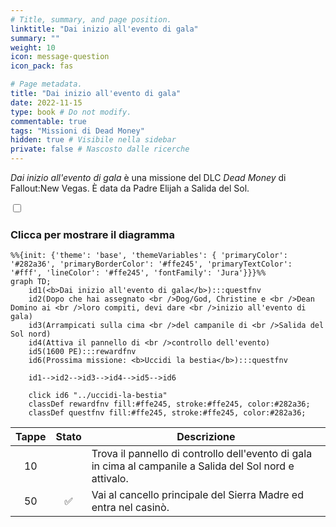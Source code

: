 ```yaml
---
# Title, summary, and page position.
linktitle: "Dai inizio all'evento di gala"
summary: ""
weight: 10
icon: message-question
icon_pack: fas

# Page metadata.
title: "Dai inizio all'evento di gala"
date: 2022-11-15
type: book # Do not modify.
commentable: true
tags: "Missioni di Dead Money"
hidden: true # Visibile nella sidebar
private: false # Nascosto dalle ricerche
---
```


<div class="fnv">


*Dai inizio all'evento di gala* è una missione del DLC *Dead Money* di Fallout:New Vegas. È data da Padre Elijah a Salida del Sol.


<section class="chart-collapse">
<input type="checkbox" name="collapse2" id="handle2">
<h3 class="handle">
<label for="handle2">Clicca per mostrare il diagramma</label>
</h3>
<div class="content">

```mermaid
%%{init: {'theme': 'base', 'themeVariables': { 'primaryColor': '#282a36', 'primaryBorderColor': '#ffe245', 'primaryTextColor': '#fff', 'lineColor': '#ffe245', 'fontFamily': 'Jura'}}}%%
graph TD;
    id1(<b>Dai inizio all'evento di gala</b>):::questfnv
    id2(Dopo che hai assegnato <br />Dog/God, Christine e <br />Dean Domino ai <br />loro compiti, devi dare <br />inizio all'evento di gala)
    id3(Arrampicati sulla cima <br />del campanile di <br />Salida del Sol nord)
    id4(Attiva il pannello di <br />controllo dell'evento)
    id5(1600 PE):::rewardfnv
    id6(Prossima missione: <b>Uccidi la bestia</b>):::questfnv
    
    id1-->id2-->id3-->id4-->id5-->id6
    
    click id6 "../uccidi-la-bestia"
    classDef rewardfnv fill:#ffe245, stroke:#ffe245, color:#282a36;
    classDef questfnv fill:#ffe245, stroke:#ffe245, color:#282a36;
```

</div>
</section>

| Tappe |       Stato        | Descrizione |
|:-----:|:------------------:| ----------- |
|                           10                          |            | Trova il pannello di controllo dell'evento di gala in cima al campanile a Salida del Sol nord e attivalo.                                                                   |
|                           50                          | :white_check_mark: | Vai al cancello principale del Sierra Madre ed entra nel casinò.                                                                                                            |






</div>


